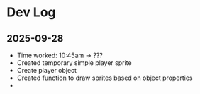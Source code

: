 # Dev Log


## 2025-09-28

- Time worked: 10:45am -> ???
- Created temporary simple player sprite
- Create player object
- Created function to draw sprites based on object properties
- 